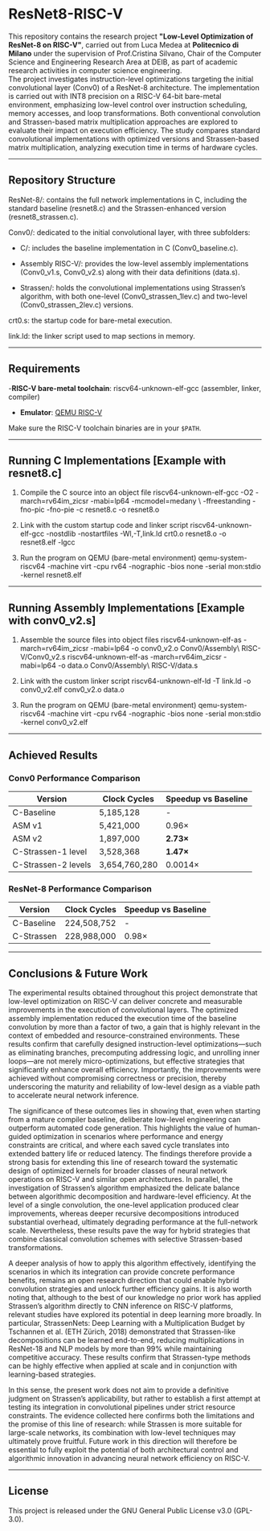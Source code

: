 # ResNet8-RISC-V
This repository contains the research project **"Low-Level Optimization of ResNet-8 on RISC-V"**, carried out from Luca Medea at **Politecnico di Milano** under the supervision of Prof.Cristina Silvano, Chair of the Computer Science and Engineering Research Area at DEIB, as part of academic research activities in computer science engineering.  
The project investigates instruction-level optimizations targeting the initial convolutional layer (Conv0) of a ResNet-8 architecture. 
The implementation is carried out with INT8 precision on a RISC-V 64-bit bare-metal environment, emphasizing low-level control over instruction scheduling, memory accesses, and loop transformations. Both conventional convolution and Strassen-based matrix multiplication approaches are explored to evaluate their impact on execution efficiency.
The study compares standard convolutional implementations with optimized versions and Strassen-based matrix multiplication, analyzing execution time in terms of hardware cycles.

---

## Repository Structure
ResNet-8/: contains the full network implementations in C, including the standard baseline (resnet8.c) and the Strassen-enhanced version (resnet8_strassen.c).

Conv0/: dedicated to the initial convolutional layer, with three subfolders:

 - C/: includes the baseline implementation in C (Conv0_baseline.c).

 - Assembly RISC-V/: provides the low-level assembly implementations (Conv0_v1.s, Conv0_v2.s) along with their data definitions (data.s).

 - Strassen/: holds the convolutional implementations using Strassen’s algorithm, with both one-level (Conv0_strassen_1lev.c) and two-level             (Conv0_strassen_2lev.c) versions.

crt0.s: the startup code for bare-metal execution.

link.ld: the linker script used to map sections in memory.

---

## Requirements
-**RISC-V bare-metal toolchain**: riscv64-unknown-elf-gcc (assembler, linker, compiler) 
- **Emulator**: [QEMU RISC-V](https://www.qemu.org/)  

Make sure the RISC-V toolchain binaries are in your `$PATH`.

---

## Running C Implementations [Example with resnet8.c]
 1. Compile the C source into an object file
riscv64-unknown-elf-gcc -O2 -march=rv64im_zicsr -mabi=lp64 -mcmodel=medany \ 
-ffreestanding -fno-pic -fno-pie -c resnet8.c -o resnet8.o

 2. Link with the custom startup code and linker script
riscv64-unknown-elf-gcc -nostdlib -nostartfiles -Wl,-T,link.ld crt0.o resnet8.o -o resnet8.elf -lgcc

 3. Run the program on QEMU (bare-metal environment)
qemu-system-riscv64 -machine virt -cpu rv64 -nographic -bios none -serial mon:stdio -kernel resnet8.elf

---

## Running Assembly Implementations [Example with conv0_v2.s]
 1. Assemble the source files into object files
riscv64-unknown-elf-as -march=rv64im_zicsr -mabi=lp64 -o conv0_v2.o Conv0/Assembly\ RISC-V/Conv0_v2.s
riscv64-unknown-elf-as -march=rv64im_zicsr -mabi=lp64 -o data.o Conv0/Assembly\ RISC-V/data.s

 2. Link with the custom linker script
riscv64-unknown-elf-ld -T link.ld -o conv0_v2.elf conv0_v2.o data.o

 3. Run the program on QEMU (bare-metal environment)
qemu-system-riscv64 -machine virt -cpu rv64 -nographic -bios none -serial mon:stdio -kernel conv0_v2.elf

---

## Achieved Results

### Conv0 Performance Comparison

| Version            | Clock Cycles   | Speedup vs Baseline |
|--------------------|----------------|---------------------|
| C-Baseline         | 5,185,128      | -                   |
| ASM v1             | 5,421,000      | 0.96×               |
| ASM v2             | 1,897,000      | **2.73×**           |
| C-Strassen-1 level | 3,528,368      | **1.47×**           |
| C-Strassen-2 levels| 3,654,760,280  | 0.0014×             |

### ResNet-8 Performance Comparison

| Version     | Clock Cycles   | Speedup vs Baseline |
|-------------|----------------|---------------------|
| C-Baseline  | 224,508,752    | -                   |
| C-Strassen  | 228,988,000    | 0.98×               |
---

## Conclusions & Future Work

The experimental results obtained throughout this project demonstrate that low-level optimization on RISC-V can deliver concrete and measurable improvements in the execution of convolutional layers. The optimized assembly implementation reduced the execution time of the baseline convolution by more than a factor of two, a gain that is highly relevant in the context of embedded and resource-constrained environments. These results confirm that carefully designed instruction-level optimizations—such as eliminating branches, precomputing addressing logic, and unrolling inner loops—are not merely micro-optimizations, but effective strategies that significantly enhance overall efficiency. Importantly, the improvements were achieved without compromising correctness or precision, thereby underscoring the maturity and reliability of low-level design as a viable path to accelerate neural network inference.

The significance of these outcomes lies in showing that, even when starting from a mature compiler baseline, deliberate low-level engineering can outperform automated code generation. This highlights the value of human-guided optimization in scenarios where performance and energy constraints are critical, and where each saved cycle translates into extended battery life or reduced latency. The findings therefore provide a strong basis for extending this line of research toward the systematic design of optimized kernels for broader classes of neural network operations on RISC-V and similar open architectures.
In parallel, the investigation of Strassen’s algorithm emphasized the delicate balance between algorithmic decomposition and hardware-level efficiency. At the level of a single convolution, the one-level application produced clear improvements, whereas deeper recursive decompositions introduced substantial overhead, ultimately degrading performance at the full-network scale. Nevertheless, these results pave the way for hybrid strategies that combine classical convolution schemes with selective Strassen-based transformations. 

A deeper analysis of how to apply this algorithm effectively, identifying the scenarios in which its integration can provide concrete performance benefits, remains an open research direction that could enable hybrid convolution strategies and unlock further efficiency gains.
It is also worth noting that, although to the best of our knowledge no prior work has applied Strassen’s algorithm directly to CNN inference on RISC-V platforms, relevant studies have explored its potential in deep learning more broadly. In particular, StrassenNets: Deep Learning with a Multiplication Budget by Tschannen et al. (ETH Zürich, 2018) demonstrated that Strassen-like decompositions can be learned end-to-end, reducing multiplications in ResNet-18 and NLP models by more than 99% while maintaining competitive accuracy. These results confirm that Strassen-type methods can be highly effective when applied at scale and in conjunction with learning-based strategies.

In this sense, the present work does not aim to provide a definitive judgment on Strassen’s applicability, but rather to establish a first attempt at testing its integration in convolutional pipelines under strict resource constraints. The evidence collected here confirms both the limitations and the promise of this line of research: while Strassen is more suitable for large-scale networks, its combination with low-level techniques may ultimately prove fruitful. Future work in this direction will therefore be essential to fully exploit the potential of both architectural control and algorithmic innovation in advancing neural network efficiency on RISC-V.

---

## License
This project is released under the GNU General Public License v3.0 (GPL-3.0).


